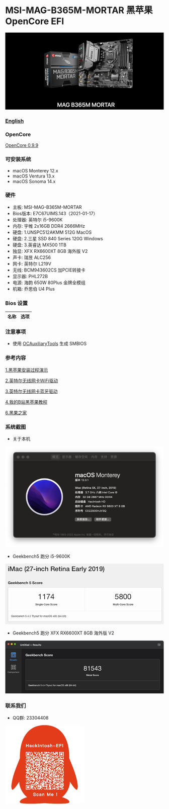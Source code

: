 # MSI-MAG-B365M-MORTAR  黑苹果 OpenCore EFI

![image](ScreenShot/Motherboard.png)

### [English](https://github.com/hackintosh-efi/MAG-B365M-MORTAR-OpenCore)

### OpenCore

[OpenCore 0.9.9](https://github.com/acidanthera/OpenCorePkg)

### 可安装系统

- macOS Monterey 12.x 
- macOS Ventura    13.x 
- macOS Sonoma   14.x 

### 硬件

- 主板: MSI-MAG-B365M-MORTAR
- Bios版本: E7C67UIMS.143（2021-01-17）
- 处理器: 英特尔 i5-9600K
- 内存: 宇帷 2x16GB DDR4 2666MHz
- 硬盘: 1.UNSPC512AKMM 512G MacOS
- 硬盘: 2.三星 SSD 840 Series 120G Windows
- 硬盘: 3.英睿达 MX500 1TB
- 独显: XFX RX6600XT 8GB 海外版 V2
- 声卡: 瑞昱 ALC256
- 网卡: 英特尔 L219V
- 无线: BCM943602CS 加PCIE转接卡
- 显示器: PHL272B
- 电源: 海韵 650W 80Plus 金牌全模组
- 机箱: 乔思伯 U4 Plus

### Bios 设置

| 名称 | 选项 |
| ----- | --- |

### 注意事项

 - 使用 [OCAuxiliaryTools](https://github.com/ic005k/OCAuxiliaryTools/releases) 生成 SMBIOS

### 参考内容

[1.黑苹果安装过程演示](https://hackintosh.club/d/10000060)

[2.英特尔无线网卡WiFi驱动](https://hackintosh.club/d/10000015)

[3.英特尔无线网卡蓝牙驱动](https://hackintosh.club/d/10000017)

[4.我的B站黑苹果教程](https://space.bilibili.com/244390800/video)

[6.黑果之家](https://hackintosh.club/)

### 系统截图

- 关于本机

![image](ScreenShot/aboutthismac.png)

- Geekbench5 跑分 i5-9600K 

![image](ScreenShot/Geekbench5.png)

- Geekbench5 跑分 XFX RX6600XT 8GB 海外版 V2

![image](ScreenShot/metal.png)

### 联系我们 

- QQ群: 23304408

![image](ScreenShot/QRCode.png)

